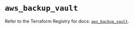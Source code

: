 # `aws_backup_vault`

Refer to the Terraform Registry for docs: [`aws_backup_vault`](https://registry.terraform.io/providers/hashicorp/aws/5.35.0/docs/resources/backup_vault).
